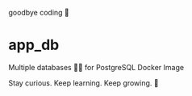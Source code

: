 goodbye coding 👋
# app_db

Multiple databases 🐳🐳 for PostgreSQL Docker Image


<!-- INSPIRATIONAL_QUOTE_START -->
Stay curious. Keep learning. Keep growing.
🦖
<!-- INSPIRATIONAL_QUOTE_END -->

